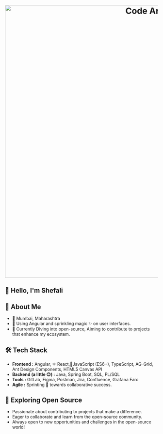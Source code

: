 # <p align="center"> [<img src="https://i.pinimg.com/originals/70/84/c6/7084c682f10716fcaf0469b550a92b6a.gif" alt="Code Art" width="900">](https://i.pinimg.com/originals/70/84/c6/7084c682f10716fcaf0469b550a92b6a.gif) </p>

## 👋 Hello, I'm Shefali


## 🚀 About Me

- 📍 Mumbai, Maharashtra
- 🎨 Using Angular and sprinkling magic ✨ on user interfaces.
- 🌱 Currently Diving into open-source, Aiming to contribute to projects that enhance my ecosystem.

## 🛠️ Tech Stack

- **Frontend :** Angular, ⚛️ React,📜JavaScript (ES6+), TypeScript, AG-Grid, Ant Design Components, HTML5 Canvas API
- **Backend (a little 😉) :** Java, Spring Boot, SQL, PL/SQL
- **Tools :** GitLab, Figma, Postman, Jira, Confluence, Grafana Faro
- **Agile :** Sprinting 🏃 towards collaborative success.

## 🌱 Exploring Open Source

- Passionate about contributing to projects that make a difference.
- Eager to collaborate and learn from the open-source community.
- Always open to new opportunities and challenges in the open-source world!

